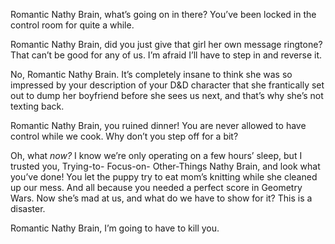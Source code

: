 Romantic Nathy Brain, what’s going on in there? You’ve been locked in the control room for quite a while.

Romantic Nathy Brain, did you just give that girl her own message ringtone? That can’t be good for any of us. I’m afraid I’ll have to step in and reverse it.

No, Romantic Nathy Brain. It’s completely insane to think she was so impressed by your description of your D&amp;D character that she frantically set out to dump her boyfriend before she sees us next, and that’s why she’s not texting back.

Romantic Nathy Brain, you ruined dinner! You are never allowed to have control while we cook. Why don’t you step off for a bit?

Oh, what *now?* I know we’re only operating on a few hours’ sleep, but I trusted you, Trying-to- Focus-on- Other-Things Nathy Brain, and look what you’ve done! You let the puppy try to eat mom’s knitting while she cleaned up our mess. And all because you needed a perfect score in Geometry Wars. Now she’s mad at us, and what do we have to show for it? This is a disaster.

Romantic Nathy Brain, I’m going to have to kill you.

